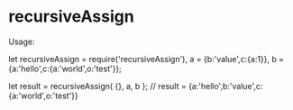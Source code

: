 # recursiveAssign

Usage:

let recursiveAssign = require('recursiveAssign'),
    a = {b:'value',c:{a:1}},
    b = {a:'hello',c:{a:'world',o:'test'}};

let result = recursiveAssign( {}, a, b };
// result = {a:'hello',b:'value',c:{a:'world',o:'test'}}
